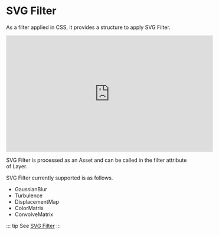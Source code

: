 # SVG Filter

As a filter applied in CSS, it provides a structure to apply SVG Filter.

<iframe width="560" height="315" src="https://www.youtube.com/embed/fu44KAQMPfA" frameborder="0" allow="accelerometer; autoplay; encrypted-media; gyroscope; picture-in-picture" allowfullscreen></iframe>

SVG Filter is processed as an Asset and can be called in the filter attribute of Layer.

SVG Filter currently supported is as follows.

 * GaussianBlur
 * Turbulence
 * DisplacementMap
 * ColorMatrix
 * ConvolveMatrix

::: tip
See [SVG Filter](https://developer.mozilla.org/en-US/docs/Web/SVG/Applying_SVG_effects_to_HTML_content#Example_Filtering)
:::